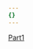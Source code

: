 ```yaml
---
{}
---
```


[Part1](https://www.coursera.org/learn/single-variable-calculus?irclickid=Vfh2I63X3xyPTNcX9oQhrxboUkFWi5UBZx8yRw0&irgwc=1&utm_medium=partners&utm_source=impact&utm_campaign=2331964&utm_content=b2c)